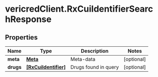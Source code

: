 # vericredClient.RxCuiIdentifierSearchResponse

## Properties
Name | Type | Description | Notes
------------ | ------------- | ------------- | -------------
**meta** | [**Meta**](Meta.md) | Meta-data | [optional] 
**drugs** | [**[RxCuiIdentifier]**](RxCuiIdentifier.md) | Drugs found in query | [optional] 


